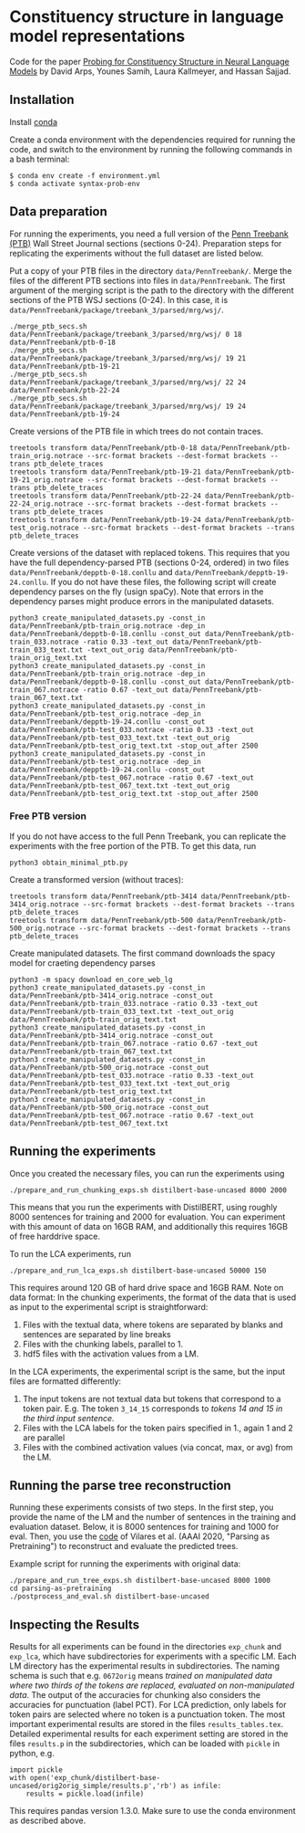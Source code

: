 

# Constituency structure in language model representations

Code for the paper [Probing for Constituency Structure in Neural Language Models](https://arxiv.org/abs/2204.06201) by David Arps, Younes Samih, Laura Kallmeyer, and Hassan Sajjad.


## Installation

Install [conda](https://docs.conda.io/projects/conda/en/latest/user-guide/install/index.html)

Create a conda environment with the dependencies required for running the code, and switch to the environment by running the following commands in a bash terminal:

```
$ conda env create -f environment.yml
$ conda activate syntax-prob-env
```

## Data preparation

For running the experiments, you need a full version of the [Penn Treebank (PTB)](https://catalog.ldc.upenn.edu/LDC99T42) Wall Street Journal sections (sections 0-24). Preparation steps for replicating the experiments without the full dataset are listed below.

Put a copy of your PTB files in the directory `data/PennTreebank/`. 
Merge the files of the different PTB sections into files in `data/PennTreebank`. 
The first argument of the merging script is the path to the directory with the different sections of the PTB WSJ sections (0-24). In this case, it is `data/PennTreebank/package/treebank_3/parsed/mrg/wsj/`.

```
./merge_ptb_secs.sh data/PennTreebank/package/treebank_3/parsed/mrg/wsj/ 0 18 data/PennTreebank/ptb-0-18
./merge_ptb_secs.sh data/PennTreebank/package/treebank_3/parsed/mrg/wsj/ 19 21 data/PennTreebank/ptb-19-21
./merge_ptb_secs.sh data/PennTreebank/package/treebank_3/parsed/mrg/wsj/ 22 24 data/PennTreebank/ptb-22-24
./merge_ptb_secs.sh data/PennTreebank/package/treebank_3/parsed/mrg/wsj/ 19 24 data/PennTreebank/ptb-19-24
```

Create versions of the PTB file in which trees do not contain traces.

```
treetools transform data/PennTreebank/ptb-0-18 data/PennTreebank/ptb-train_orig.notrace --src-format brackets --dest-format brackets --trans ptb_delete_traces
treetools transform data/PennTreebank/ptb-19-21 data/PennTreebank/ptb-19-21_orig.notrace --src-format brackets --dest-format brackets --trans ptb_delete_traces
treetools transform data/PennTreebank/ptb-22-24 data/PennTreebank/ptb-22-24_orig.notrace --src-format brackets --dest-format brackets --trans ptb_delete_traces
treetools transform data/PennTreebank/ptb-19-24 data/PennTreebank/ptb-test_orig.notrace --src-format brackets --dest-format brackets --trans ptb_delete_traces
```

Create versions of the dataset with replaced tokens. This requires that you have the full dependency-parsed PTB (sections 0-24, ordered) in two files `data/PennTreebank/depptb-0-18.conllu` and `data/PennTreebank/depptb-19-24.conllu`. If you do not have these files, the following script will create dependency parses on the fly (usign spaCy). Note that errors in the dependency parses might produce errors in the manipulated datasets.

```
python3 create_manipulated_datasets.py -const_in data/PennTreebank/ptb-train_orig.notrace -dep_in data/PennTreebank/depptb-0-18.conllu -const_out data/PennTreebank/ptb-train_033.notrace -ratio 0.33 -text_out data/PennTreebank/ptb-train_033_text.txt -text_out_orig data/PennTreebank/ptb-train_orig_text.txt
python3 create_manipulated_datasets.py -const_in data/PennTreebank/ptb-train_orig.notrace -dep_in data/PennTreebank/depptb-0-18.conllu -const_out data/PennTreebank/ptb-train_067.notrace -ratio 0.67 -text_out data/PennTreebank/ptb-train_067_text.txt 
python3 create_manipulated_datasets.py -const_in data/PennTreebank/ptb-test_orig.notrace -dep_in data/PennTreebank/depptb-19-24.conllu -const_out data/PennTreebank/ptb-test_033.notrace -ratio 0.33 -text_out data/PennTreebank/ptb-test_033_text.txt -text_out_orig data/PennTreebank/ptb-test_orig_text.txt -stop_out_after 2500
python3 create_manipulated_datasets.py -const_in data/PennTreebank/ptb-test_orig.notrace -dep_in data/PennTreebank/depptb-19-24.conllu -const_out data/PennTreebank/ptb-test_067.notrace -ratio 0.67 -text_out data/PennTreebank/ptb-test_067_text.txt -text_out_orig data/PennTreebank/ptb-test_orig_text.txt -stop_out_after 2500
```


### Free PTB version

If you do not have access to the full Penn Treebank, you can replicate the experiments with the free portion of the PTB. To get this data, run 

```
python3 obtain_minimal_ptb.py
```

Create a transformed version (without traces):

```
treetools transform data/PennTreebank/ptb-3414 data/PennTreebank/ptb-3414_orig.notrace --src-format brackets --dest-format brackets --trans ptb_delete_traces
treetools transform data/PennTreebank/ptb-500 data/PennTreebank/ptb-500_orig.notrace --src-format brackets --dest-format brackets --trans ptb_delete_traces
```

Create manipulated datasets. The first command downloads the spacy model for craeting dependency parses

```
python3 -m spacy download en_core_web_lg
python3 create_manipulated_datasets.py -const_in data/PennTreebank/ptb-3414_orig.notrace -const_out data/PennTreebank/ptb-train_033.notrace -ratio 0.33 -text_out data/PennTreebank/ptb-train_033_text.txt -text_out_orig data/PennTreebank/ptb-train_orig_text.txt
python3 create_manipulated_datasets.py -const_in data/PennTreebank/ptb-3414_orig.notrace -const_out data/PennTreebank/ptb-train_067.notrace -ratio 0.67 -text_out data/PennTreebank/ptb-train_067_text.txt
python3 create_manipulated_datasets.py -const_in data/PennTreebank/ptb-500_orig.notrace -const_out data/PennTreebank/ptb-test_033.notrace -ratio 0.33 -text_out data/PennTreebank/ptb-test_033_text.txt -text_out_orig data/PennTreebank/ptb-test_orig_text.txt
python3 create_manipulated_datasets.py -const_in data/PennTreebank/ptb-500_orig.notrace -const_out data/PennTreebank/ptb-test_067.notrace -ratio 0.67 -text_out data/PennTreebank/ptb-test_067_text.txt
```

## Running the experiments

Once you created the necessary files, you can run the experiments using 

```
./prepare_and_run_chunking_exps.sh distilbert-base-uncased 8000 2000
```

This means that you run the experiments with DistilBERT, using roughly 8000 sentences for training and 2000 for evaluation. You can experiment with this amount of data on 16GB RAM, and additionally this requires 16GB of free harddrive space. 

To run the LCA experiments, run
```
./prepare_and_run_lca_exps.sh distilbert-base-uncased 50000 150
```

This requires around 120 GB of hard drive space and 16GB RAM. 
Note on data format: In the chunking experiments, the format of the data that is used as input to the experimental script is straightforward: 
1. Files with the textual data, where tokens are separated by blanks and sentences are separated by line breaks 
2. Files with the chunking labels, parallel to 1.
3. hdf5 files with the activation values from a LM. 

In the LCA experiments, the experimental script is the same, but the input files are formatted differently:
1. The input tokens are not textual data but tokens that correspond to a token pair. E.g. The token `3_14_15` corresponds to *tokens 14 and 15 in the third input sentence.*
2. Files with the LCA labels for the token pairs specified in 1., again 1 and 2 are parallel
3. Files with the combined activation values (via concat, max, or avg) from the LM.

## Running the parse tree reconstruction


Running these experiments consists of two steps. In the first step, you provide the name of the LM and the number of sentences in the training and evaluation dataset. Below, it is 8000 sentences for training and 1000 for eval.
Then, you use the [code](https://github.com/aghie/parsing-as-pretraining) of Vilares et al. (AAAI 2020, "Parsing as Pretraining") to reconstruct and evaluate the predicted trees.

Example script for running the experiments with original data:

```
./prepare_and_run_tree_exps.sh distilbert-base-uncased 8000 1000
cd parsing-as-pretraining
./postprocess_and_eval.sh distilbert-base-uncased
```


## Inspecting the Results

Results for all experiments can be found in the directories `exp_chunk` and `exp_lca`, which have subdirectories for experiments with a specific LM. Each LM directory has the experimental results in subdirectories. The naming schema is such that e.g. `0672orig` means *trained on manipulated data where two thirds of the tokens are replaced, evaluated on non-manipulated data*.
The output of the accuracies for chunking also considers the accuracies for punctuation (label PCT). For LCA prediction, only labels for token pairs are selected where no token is a punctuation token.
The most important experimental results are stored in the files `results_tables.tex`. 
Detailed experimental results for each experiment setting are stored in the files `results.p` in the subdirectories, which can be loaded with `pickle` in python, e.g.

```
import pickle
with open('exp_chunk/distilbert-base-uncased/orig2orig_simple/results.p','rb') as infile:
    results = pickle.load(infile)
```

This requires pandas version 1.3.0. Make sure to use the conda environment as described above. 


